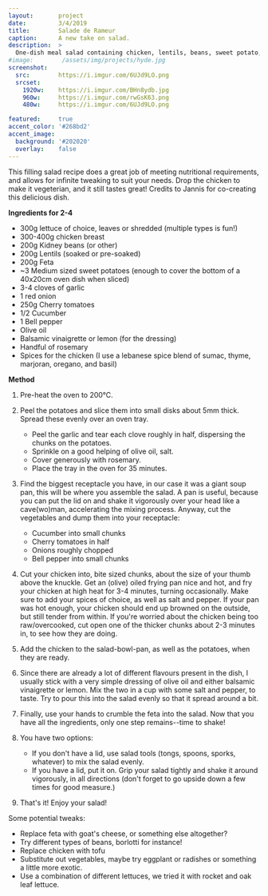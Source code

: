```yaml
---
layout:       project
date:         3/4/2019
title:        Salade de Rameur
caption:      A new take on salad.
description:  >
  One-dish meal salad containing chicken, lentils, beans, sweet potato, and more.
#image:        /assets/img/projects/hyde.jpg
screenshot:
  src:        https://i.imgur.com/6UJd9LO.png
  srcset:   
    1920w:    https://i.imgur.com/BHn8ydb.jpg
    960w:     https://i.imgur.com/rwGsK63.png
    480w:     https://i.imgur.com/6UJd9LO.png

featured:     true
accent_color: '#268bd2'
accent_image:
  background: '#202020'
  overlay:    false
---
```




This filling salad recipe does a great job of meeting nutritional requirements, and allows for infinite tweaking to suit your needs. Drop the chicken to make it vegeterian, and it still tastes great! Credits to Jannis for co-creating this delicious dish.

**Ingredients for 2-4**

- 300g lettuce of choice, leaves or shredded (multiple types is fun!)
- 300-400g chicken breast
- 200g Kidney beans (or other)
- 200g Lentils (soaked or pre-soaked)
- 200g Feta
- ~3 Medium sized sweet potatoes (enough to cover the bottom of a 40x20cm oven dish when sliced)
- 3-4 cloves of garlic
- 1 red onion
- 250g Cherry tomatoes
- 1/2 Cucumber
- 1 Bell pepper
- Olive oil
- Balsamic vinaigrette or lemon (for the dressing)
- Handful of rosemary
- Spices for the chicken (I use a lebanese spice blend of sumac, thyme, marjoran, oregano, and basil)


**Method**

1. Pre-heat the oven to 200°C.

2. Peel the potatoes and slice them into small disks about 5mm thick. Spread these evenly over an oven tray.
    - Peel the garlic and tear each clove roughly in half, dispersing the chunks on the potatoes.
    - Sprinkle on a good helping of olive oil, salt.
    - Cover generously with rosemary.
    - Place the tray in the oven for 35 minutes.

3. Find the biggest receptacle you have, in our case it was a giant soup pan, this will be where you assemble the salad. A pan is useful, because you can put the lid on and shake it vigorously over your head like a cave(wo)man, accelerating the mixing process. Anyway, cut the vegetables and dump them into your receptacle:
    - Cucumber into small chunks
    - Cherry tomatoes in half
    - Onions roughly chopped
    - Bell pepper into small chunks

4. Cut your chicken into, bite sized chunks, about the size of your thumb above the knuckle. Get an (olive) oiled frying pan nice and hot, and fry your chicken at high heat for 3-4 minutes, turning occasionally. Make sure to add your spices of choice, as well as salt and pepper. If your pan was hot enough, your chicken should end up browned on the outside, but still tender from within. If you're worried about the chicken being too raw/overcooked, cut open one of the thicker chunks about 2-3 minutes in, to see how they are doing.

5. Add the chicken to the salad-bowl-pan, as well as the potatoes, when they are ready.

6. Since there are already a lot of different flavours present in the dish, I usually stick with a very simple dressing of olive oil and either balsamic vinaigrette or lemon. Mix the two in a cup with some salt and pepper, to taste. Try to pour this into the salad evenly so that it spread around a bit.

7. Finally, use your hands to crumble the feta into the salad. Now that you have all the ingredients, only one step remains--time to shake!

8. You have two options:
    - If you don't have a lid, use salad tools (tongs, spoons, sporks, whatever) to mix the salad evenly.
    - If you have a lid, put it on. Grip your salad tightly and shake it around vigorously, in all directions (don't forget to go upside down a few times for good measure.)

9. That's it! Enjoy your salad!


Some potential tweaks:
- Replace feta with goat's cheese, or something else altogether?
- Try different types of beans, borlotti for instance!
- Replace chicken with tofu
- Substitute out vegetables, maybe try eggplant or radishes or something a little more exotic.
- Use a combination of different lettuces, we tried it with rocket and oak leaf lettuce.
